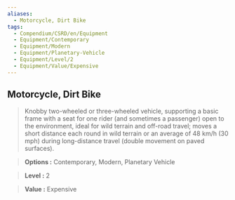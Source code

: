 ```yaml
---
aliases:
  - Motorcycle, Dirt Bike
tags:
  - Compendium/CSRD/en/Equipment
  - Equipment/Contemporary
  - Equipment/Modern
  - Equipment/Planetary-Vehicle
  - Equipment/Level/2
  - Equipment/Value/Expensive
---
```

    
      
## Motorcycle, Dirt Bike      
      
>Knobby two-wheeled or three-wheeled vehicle, supporting a basic frame with a seat for one rider (and sometimes a passenger) open to the environment, ideal for wild terrain and off-road travel; moves a short distance each round in wild terrain or an average of 48 km/h (30 mph) during long-distance travel (double movement on paved surfaces).      
> **Options :** Contemporary, Modern, Planetary Vehicle      
> **Level :** 2      
> **Value :** Expensive